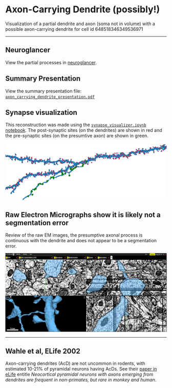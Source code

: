 # Axon-Carrying Dendrite (possibly!)
Visualization of a partial dendrite and axon (soma not in volume) with a possible axon-carrying dendrite for cell id 648518346349536971

***

## Neuroglancer
View the partial processes in [neuroglancer](https://neuromancer-seung-import.appspot.com/#!%7B%22layers%22:%5B%7B%22source%22:%22precomputed://gs://microns_public_datasets/pinky100_v0/son_of_alignment_v15_rechunked%22%2C%22type%22:%22image%22%2C%22blend%22:%22default%22%2C%22shaderControls%22:%7B%7D%2C%22name%22:%22EM%22%7D%2C%7B%22source%22:%22precomputed://gs://microns_public_datasets/pinky100_v185/seg%22%2C%22type%22:%22segmentation%22%2C%22selectedAlpha%22:0.51%2C%22segments%22:%5B%22648518346349536971%22%5D%2C%22skeletonRendering%22:%7B%22mode2d%22:%22lines_and_points%22%2C%22mode3d%22:%22lines%22%7D%2C%22name%22:%22cell_segmentation_v185%22%7D%2C%7B%22source%22:%22precomputed://matrix://sseung-archive/pinky100-clefts/mip1_d2_1175k%22%2C%22type%22:%22segmentation%22%2C%22skeletonRendering%22:%7B%22mode2d%22:%22lines_and_points%22%2C%22mode3d%22:%22lines%22%7D%2C%22name%22:%22synapses%22%7D%2C%7B%22source%22:%22precomputed://matrix://sseung-archive/pinky100-mito/seg_191220%22%2C%22type%22:%22segmentation%22%2C%22skeletonRendering%22:%7B%22mode2d%22:%22lines_and_points%22%2C%22mode3d%22:%22lines%22%7D%2C%22name%22:%22mitochondria%22%7D%2C%7B%22source%22:%22precomputed://matrix://sseung-archive/pinky100-nuclei/seg%22%2C%22type%22:%22segmentation%22%2C%22skeletonRendering%22:%7B%22mode2d%22:%22lines_and_points%22%2C%22mode3d%22:%22lines%22%7D%2C%22name%22:%22nuclei%22%7D%5D%2C%22navigation%22:%7B%22pose%22:%7B%22position%22:%7B%22voxelSize%22:%5B4%2C4%2C40%5D%2C%22voxelCoordinates%22:%5B74731.5546875%2C54819.9609375%2C1025.518310546875%5D%7D%7D%2C%22zoomFactor%22:383.0066650796121%7D%2C%22perspectiveOrientation%22:%5B-0.20825789868831635%2C-0.3129841387271881%2C0.4062955677509308%2C0.8328226208686829%5D%2C%22perspectiveZoom%22:871.3464965180995%2C%22showSlices%22:false%2C%22selectedLayer%22:%7B%22layer%22:%22cell_segmentation_v185%22%7D%2C%22layout%22:%7B%22type%22:%223d%22%2C%22orthographicProjection%22:true%7D%7D).


## Summary Presentation
View the summary presentation file: [`axon_carrying_dendrite_presentation.pdf`](https://github.com/shandran/layer23-volume/blob/main/axon_carrying_dendrite/axon_carrying_dendrite_presentation.pdf)

## Synapse visualization
This reconstruction was made using the [`synapse_visualizer.ipynb` notebook](https://github.com/shandran/layer23-volume/blob/main/synapse_visualizer.ipynb). The post-synaptic sites (on the dendrites) are shown in red and the pre-synaptic sites (on the presumtive axon) are shown in green.

![Pre- and post-synaptic sites on the axonal and dendritic processes](axon-carrying-dendrite-synapse_sites.png "Pre- and post-synaptic sites on the axonal and dendritic processes")

## Raw Electron Micrographs show it is likely not a segmentation error
Review of the raw EM images, the presumptive axonal process is continuous with the dendrite and does not appear to be a segmentation error.

![EM view of axon-carrying dendrite](axon_carrying_dendrite_em.png "EM view of axon-carrying dendrite")

***

## Wahle et al, ELife 2002
Axon-carrying dendrites (AcD) are not uncommon in rodents, with estimated 10-21% of pyramidal neurons having AcDs. See their [paper in eLife](https://elifesciences.org/articles/76101) entitle *Neocortical pyramidal neurons with axons emerging from dendrites are frequent in non-primates, but rare in monkey and human*.
